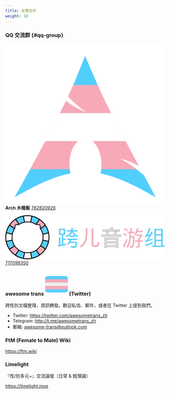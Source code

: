```yaml
---
title: 友情合作
weight: 10
---
```


<link rel="stylesheet" href="main.css">

### QQ 交流群 {#qq-group}

<img src="trans-arch.png" class="inline-img">**Arch 木桶飯** [782820926](https://jq.qq.com/?_wv=1027&k=aVZipzyj)

<img src="trans-otoge.png" class="inline-img" alt="跨兒音遊組"> [717099350](https://jq.qq.com/?_wv=1027&k=byC0cbS4)

### awesome trans <img src="trans-flag.svg" class="trans-flag" /> (Twitter)

跨性別文檔整理，資訊轉發。歡迎私信、郵件，或者在 Twitter 上提到我們。

- Twitter: <https://twitter.com/awesometrans_zh>
- Telegram: <http://t.me/awesometrans_zh>
- 郵箱: <awesome-trans@outlook.com>

### FtM (Female to Male) Wiki

<https://ftm.wiki>

### Limelight

『性/別多元+』交流論壇（日常 &amp; 輕理論）

<https://limelight.moe>
